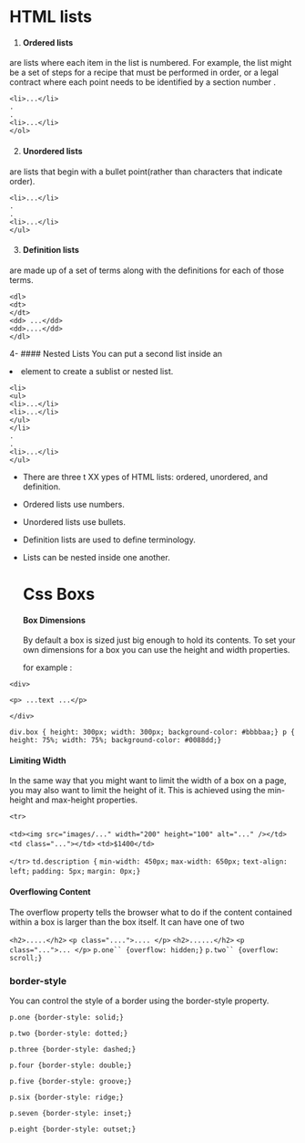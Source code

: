 # HTML lists

1. #### Ordered lists 
are lists where each item in the list is numbered. For example, the list might be a set of steps for a recipe that must be performed in order, or a legal contract
where each point needs to be identified by a section number .

``` <ol>
<li>...</li>
.
.
<li>...</li>
</ol>
```

2. #### Unordered lists
 
 are lists that begin with a bullet point(rather than characters that indicate order).
 ``` <ul>
<li>...</li>
.
.
<li>...</li>
</ul>
```
 
3. ####  Definition lists 
are made up of a set of terms along with the definitions for each of those terms.

```
<dl>
<dt>
</dt>
<dd> ...</dd>
<dd>....</dd>
</dl>
```
4- #### Nested Lists
You can put a second list inside an <li> element to create a sublist or nested list.
 ``` <ul>
<li>
<ul>
<li>...</li>
<li>...</li>
</ul>
</li>
.
.
<li>...</li>
</ul>
```
  
- There are three t XX ypes of HTML lists: ordered, unordered, and definition.
-  Ordered lists use numbers.
- Unordered lists use bullets.
- Definition lists are used to define terminology.
- Lists can be nested inside one another.
  
  # Css Boxs
  
  #### Box Dimensions 
  
  By default a box is sized just big enough to hold its contents. To set your own dimensions for a box you can use the height and width properties.
  
  for example :

`<div>`
  
`<p> ...text ...</p>`

`</div>`

`div.box {
height: 300px;
width: 300px;
background-color: #bbbbaa;}
p {
height: 75%;
width: 75%;
background-color: #0088dd;}
`
  
 #### Limiting Width
 In the same way that you might want to limit the width of a box on a page, you may also want to limit the height of it. This is achieved using the min-height
and max-height properties.

 
 `<tr>`
 
`<td><img src="images/..." width="200"
height="100" alt="..." /></td>`
` <td class="..."></td>`
`<td>$1400</td>`

`</tr>`
`td.description {`
`min-width: 450px;`
`max-width: 650px;`
`text-align: left;`
`padding: 5px;`
`margin: 0px;}`



#### Overflowing Content
The overflow property tells the browser what to do if the content contained within a box is larger than the box itself. It can have one of two

` <h2>.....</h2> `
` <p class="....">.... </p> `
` <h2>......</h2> `
` <p class="...">... </p> `
` p.one`` {overflow: hidden;} `
` p.two`` {overflow: scroll;} `

### border-style
You can control the style of a border using the border-style property.

`p.one {border-style: solid;}`

`p.two {border-style: dotted;}`

`p.three {border-style: dashed;}`

`p.four {border-style: double;}`

`p.five {border-style: groove;}`

`p.six {border-style: ridge;}`

`p.seven {border-style: inset;}`

`p.eight {border-style: outset;}
`

[](https://github.com/MURADALSHORMAN/reading-notes/blob/main/class02/broderstyle.JPG)
  
